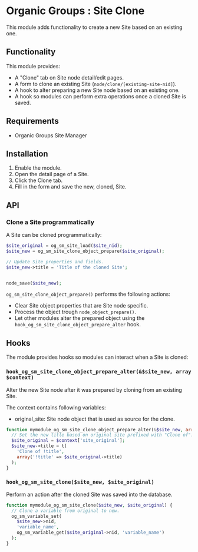 # Organic Groups : Site Clone
This module adds functionality to create a new Site based on an existing one.



## Functionality
This module provides:
* A "Clone" tab on Site node detail/edit pages.
* A form to clone an existing Site (`node/clone/[existing-site-nid]`).
* A hook to alter preparing a new Site node based on an existing one.
* A hook so modules can perform extra operations once a cloned Site is saved.



## Requirements
* Organic Groups Site Manager



## Installation
1. Enable the module.
2. Open the detail page of a Site.
3. Click the Clone tab.
4. Fill in the form and save the new, cloned, Site.



## API
### Clone a Site programmatically
A Site can be cloned programmatically:

```php
$site_original = og_sm_site_load($site_nid);
$site_new = og_sm_site_clone_object_prepare($site_original);

// Update Site properties and fields.
$site_new->title = 'Title of the cloned Site';


node_save($site_new);
```

`og_sm_site_clone_object_prepare()` performs the following actions:
 
* Clear Site object properties that are Site node specific.
* Process the object trough `node_object_prepare()`.
* Let other modules alter the prepared object using the 
  `hook_og_sm_site_clone_object_prepare_alter` hook.



## Hooks
The module provides hooks so modules can interact when a Site is cloned:

### `hook_og_sm_site_clone_object_prepare_alter(&$site_new, array $context)`
Alter the new Site node after it was prepared by cloning from an existing Site.

The context contains following variables:
* original_site: Site node object that is used as source for the clone.

```php
function mymodule_og_sm_site_clone_object_prepare_alter(&$site_new, array $context) {
  // Set the new title based on original site prefixed with "Clone of".
  $site_original = $context['site_original'];
  $site_new->title = t(
    'Clone of !title',
    array('!title' => $site_original->title)
  );
}
```


### `hook_og_sm_site_clone($site_new, $site_original)`
Perform an action after the cloned Site was saved into the database.
 
```php
function mymodule_og_sm_site_clone($site_new, $site_original) {
  // Clone a variable from original to new.
  og_sm_variable_set(
    $site_new->nid,
    'variable_name',
    og_sm_variable_get($site_original->nid, 'variable_name')
  );
}
```
